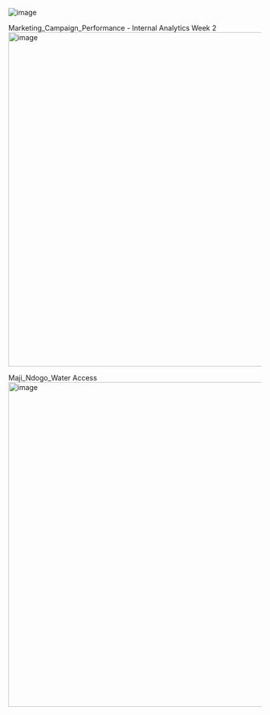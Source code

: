 ![image](https://github.com/user-attachments/assets/f36d75ab-b430-4959-9038-9b10aba5479d)

Marketing_Campaign_Performance - Internal Analytics Week 2
<img width="926" height="665" alt="image" src="https://github.com/user-attachments/assets/3b9871e4-72f7-4d60-b77d-d5634d21228c" />



Maji_Ndogo_Water Access
<img width="997" height="646" alt="image" src="https://github.com/user-attachments/assets/067556f6-c5fd-4e3e-9487-c514b554e459" />



